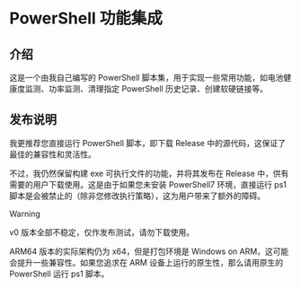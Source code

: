 # PowerShell 功能集成

## 介绍

这是一个由我自己编写的 PowerShell 脚本集，用于实现一些常用功能，如电池健康度监测、功率监测、清理指定 PowerShell 历史记录、创建软硬链接等。

## 发布说明

我更推荐您直接运行 PowerShell 脚本，即下载 Release 中的源代码，这保证了最佳的兼容性和灵活性。

不过，我仍然保留构建 exe 可执行文件的功能，并将其发布在 Release 中，供有需要的用户下载使用。这是由于如果您未安装 PowerShell7 环境，直接运行 ps1 脚本是会被禁止的（除非您修改执行策略），这为用户带来了额外的障碍。

> [!WARNING]
>
> v0 版本全部不稳定，仅作发布测试，请勿下载使用。
>
> ARM64 版本的实际架构仍为 x64，但是打包环境是 Windows on ARM，这可能会提升一些兼容性。如果您追求在 ARM 设备上运行的原生性，那么请用原生的 PowerShell 运行 ps1 脚本。
